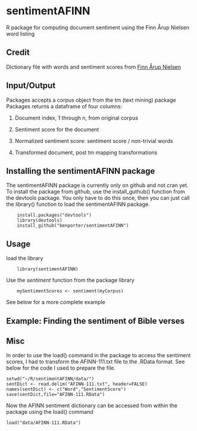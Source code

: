 sentimentAFINN
==============

R package for computing document sentiment using the Finn Årup Nielsen word listing

## Credit

Dictionary file with words and sentiment scores from <a href="http://www2.imm.dtu.dk/pubdb/views/publication_details.php?id=6010">Finn Årup Nielsen</a>

## Input/Output

Packages accepts a corpus object from the tm (text mining) package
Packages returns a dataframe of four columns:

1) Document index, 1 through n, from original corpus

2) Sentiment score for the document

3) Normalized sentiment score: sentiment score / non-trivial words

4) Transformed document, post tm mapping transformations

## Installing the sentimentAFINN package

The sentimentAFINN package is currently only on github and not cran yet.  To install the package from github, use the install_guthub() function from the devtools package.  You only have to do this once, then you can just call the library() function to load the sentimentAFINN package.

        install.packages("devtools")
        library(devtools)
        install_github("benporter/sentimentAFINN")
        

## Usage

load the library

        library(sentimentAFINN)

Use the <i>sentiment</i> function from the package library

        mySentimentScores <- sentiment(myCorpus)

See below for a more complete example

## Example:  Finding the sentiment of Bible verses

## Misc

In order to use the load() command in the package to access the sentiment scores, I had to transform the AFINN-111.txt file to the .RData format. See below for the code I used to prepare the file.

    setwd("~/R/sentimentAFINN/data/")
    sentDict <- read.delim("AFINN-111.txt", header=FALSE)
    names(sentDict) <- c("Word","SentimentScore")
    save(sentDict,file="AFINN-111.RData")
    
Now the AFINN sentiment dictionary can be accessed from within the package using the load() command

    load("data/AFINN-111.RData")
